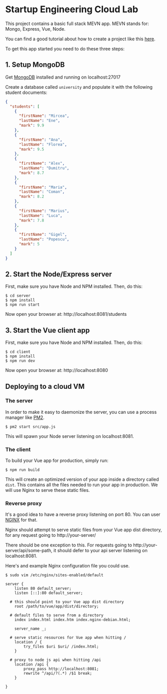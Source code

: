 # Startup Engineering Cloud Lab

This project contains a basic full stack MEVN app. MEVN stands for: Mongo, Express, Vue, Node.

You can find a good tutorial about how to create a project like this [here](https://medium.com/@anaida07/mevn-stack-application-part-1-3a27b61dcae0).

To get this app started you need to do these three steps:

## 1. Setup MongoDB

Get [MongoDB](https://docs.mongodb.com/manual/installation/) installed and running on localhost:27017

Create a database called ```university``` and populate it with the following student documents:

```json
{
  "students": [
    {
      "firstName": "Mircea",
      "lastName": "Ene",
      "mark": 9.9
    },
    {
      "firstName": "Ana",
      "lastName": "Florea",
      "mark": 9.5
    },
    {
      "firstName": "Alex",
      "lastName": "Dumitru",
      "mark": 8.7
    },
    {
      "firstName": "Maria",
      "lastName": "Coman",
      "mark": 8.2
    },
    {
      "firstName": "Marius",
      "lastName": "Luca",
      "mark": 7.8
    },
    {
      "firstName": "Gigel",
      "lastName": "Popescu",
      "mark": 5
    }
  ]
}
```

## 2. Start the Node/Express server

First, make sure you have Node and NPM installed. Then, do this:

```
$ cd server
$ npm install
$ npm run start
```

Now open your browser at: http://localhost:8081/students

## 3. Start the Vue client app

First, make sure you have Node and NPM installed. Then, do this:

```
$ cd client
$ npm install
$ npm run dev
```

Now open your browser at: http://localhost:8080

## Deploying to a cloud VM

### The server

In order to make it easy to daemonize the server, you can use a process manager like [PM2](http://pm2.keymetrics.io/).

```
$ pm2 start src/app.js
```

This will spawn your Node server listening on localhost:8081.

### The client

To build your Vue app for production, simply run:

```
$ npm run build
```

This will create an optimized version of your app inside a directory called ```dist```. This contains all the files needed to run your app in production. We will use Nginx to serve these static files.

### Reverse proxy

It's a good idea to have a reverse proxy listening on port 80. You can user [NGINX](https://nginx.org/) for that.

Nginx should attempt to serve static files from your Vue app dist directory, for any request going to http://your-server/

There should be one exception to this. For requests going to http://your-server/api/some-path, it should defer to your api server listening on localhost:8081.

Here's and example Nginx configuration file you could use.

```
$ sudo vim /etc/nginx/sites-enabled/default
```

```
server {
	listen 80 default_server;
	listen [::]:80 default_server;

  # this should point to your Vue app dist directory
	root /path/to/vue/app/dist/directory; 

  # default files to serve from a directory
	index index.html index.htm index.nginx-debian.html;

	server_name _;

  # serve static resources for Vue app when hitting /
	location / {
		try_files $uri $uri/ /index.html;
	}

  # proxy to node js api when hitting /api
	location /api {
		proxy_pass http://localhost:8081;
		rewrite ^/api/?(.*) /$1 break;
	}

}
```
